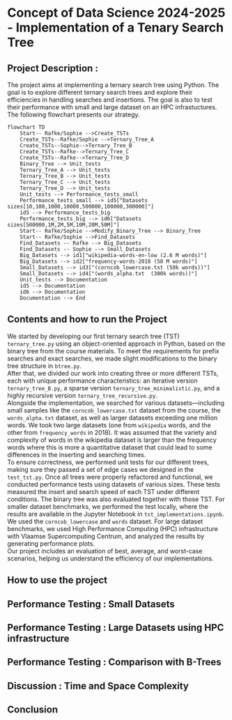# Concept of Data Science 2024-2025 - Implementation of a Tenary Search Tree

## Project Description :
The project aims at implementing a ternary search tree using Python.
The goal is to explore different ternary search trees and explore their efficiencies in handling searches and insertions. The goal is also to test their performance with small and large dataset on an HPC infrastuctures. 
The following flowchart presents our strategy.
```mermaid
flowchart TD
    Start-- Rafke/Sophie -->Create_TSTs
    Create_TSTs--Rafke/Sophie -->Ternary_Tree_A
    Create_TSTs--Sophie-->Ternary_Tree_B
    Create_TSTs--Rafke-->Ternary_Tree_C
    Create_TSTs--Rafke-->Ternary_Tree_D
    Binary_Tree --> Unit_tests
    Ternary_Tree_A --> Unit_tests
    Ternary_Tree_B --> Unit_tests
    Ternary_Tree_C --> Unit_tests
    Ternary_Tree_D --> Unit_tests
    Unit_tests --> Performance_tests_small
    Performance_tests_small --> id5["Datasets sizes[10,100,1000,10000,500000,100000,300000]"]
    id5 --> Performance_tests_big
    Performance_tests_big --> id6["Datasets sizes[500000,1M,2M,5M,10M,20M,50M]"]
    Start-- Rafke/Sophie -->Modify_Binary_Tree --> Binary_Tree
    Start-- Rafke/Sophie -->Find_Datasets
    Find_Datasets -- Rafke --> Big_Datasets
    Find_Datasets -- Sophie --> Small_Datasets
    Big_Datasets --> id1["wikipedia-words-en-low (2.6 M words)"]
    Big_Datasets --> id2["frequency-words-2018 (50 M words)"]
    Small_Datasets --> id3["(corncob_lowercase.txt (50k words))"]
    Small_Datasets --> id4["(words_alpha.txt  (300k words))"]
    Unit_tests --> Documentation
    id5 --> Documentation
    id6 --> Documentation
    Documentation --> End
```

## Contents and how to run the Project
We started by developing our first ternary search tree (TST) `ternary_tree.py` using an object-oriented approach in Python, based on the binary tree from the course materials. To meet the requirements for prefix searches and exact searches, we made slight modifications to the binary tree structure in  `btree.py`. \
After that, we divided our work into creating three or more different TSTs, each with unique performance characteristics: an iterative version `ternary_tree_B.py`, a sparse version `ternary_tree_minimalistic.py`, and a highly recursive version `ternary_tree_recursive.py`. \
Alongside the implementation, we searched for various datasets—including small samples like the `corncob_lowercase.txt` dataset from the course, the `words_alpha.txt` dataset, as well as larger datasets exceeding one million words. We took two large datasets (one from `wikipedia` words, and the other from `frequency_words` in 2018). It was assumed that the variety and complexity of words in the wikipedia dataset is larger than the frequency words where this is more a quantitative dataset that could lead to some differences in the inserting and searching times. \
To ensure correctness, we performed unit tests for our different trees, making sure they passed a set of edge cases we designed in the `test_tst.py`. Once all trees were properly refactored and functional, we conducted performance tests using datasets of various sizes. These tests measured the insert and search speed of each TST under different conditions. The binary tree was also evaluated together with those TST.
For smaller dataset benchmarks, we performed the test locally, where the results are available in the Jupyter Notebook in `tst_implementations.ipynb`. We used the `corncob_lowercase` and `words` dataset.
For large dataset benchmarks, we used High Performance Computing (HPC) infrastructure with Vlaamse Supercomputing Centrum, and analyzed the results by generating performance plots. \
Our project includes an evaluation of best, average, and worst-case scenarios, helping us understand the efficiency of our implementations.

## How to use the project

## Performance Testing : Small Datasets

## Performance Testing : Large Datasets using HPC infrastructure

## Performance Testing : Comparison with B-Trees

## Discussion : Time and Space Complexity

## Conclusion
